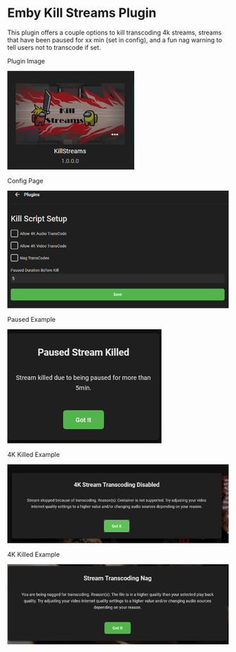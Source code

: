 # Emby Kill Streams Plugin
This plugin offers a couple options to kill transcoding 4k streams, streams that have been paused for xx min (set in config), and a fun nag warning to tell users not to transcode if set.


Plugin Image

![](imgs/pluginpage.png)

Config Page

![](imgs/configpage.png)

Paused Example

![](imgs/paused.png)

4K Killed Example

![](imgs/4kkilled.png)

4K Killed Example

![](imgs/transcodenag.png)